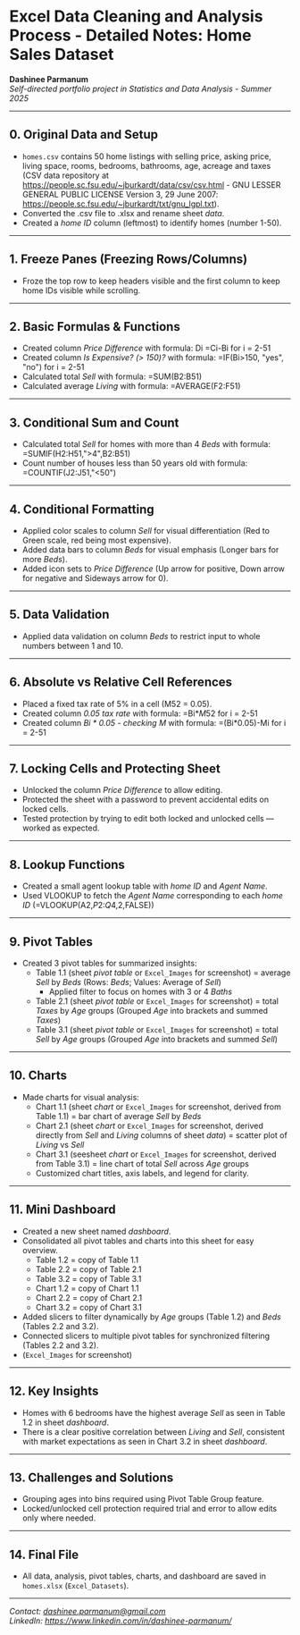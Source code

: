 # Excel Data Cleaning and Analysis Process - Detailed Notes: Home Sales Dataset

**Dashinee Parmanum**  
*Self-directed portfolio project in Statistics and Data Analysis - Summer 2025*

---
## 0. Original Data and Setup
- `homes.csv` contains 50 home listings with selling price, asking price, living space, rooms, bedrooms, bathrooms, age, acreage and taxes (CSV data repository at https://people.sc.fsu.edu/~jburkardt/data/csv/csv.html - GNU LESSER GENERAL PUBLIC LICENSE Version 3, 29 June 2007: https://people.sc.fsu.edu/~jburkardt/txt/gnu_lgpl.txt).
- Converted the .csv file to .xlsx and rename sheet *data*.
- Created a *home ID* column (leftmost) to identify homes (number 1-50).

---
## 1. Freeze Panes (Freezing Rows/Columns)
- Froze the top row to keep headers visible and the first column to keep home IDs visible while scrolling.

---
## 2. Basic Formulas & Functions
- Created column *Price Difference* with formula: Di =Ci-Bi for i = 2-51
- Created column *Is Expensive? (> 150)?* with formula: =IF(Bi>150, "yes", "no") for i = 2-51
- Calculated total *Sell* with formula: =SUM(B2:B51) 
- Calculated average *Living* with formula: =AVERAGE(F2:F51)

---
## 3. Conditional Sum and Count
- Calculated total *Sell* for homes with more than 4 *Beds* with formula: =SUMIF(H2:H51,">4",B2:B51)
- Count number of houses less than 50 years old with formula: =COUNTIF(J2:J51,"<50")

---
## 4. Conditional Formatting
- Applied color scales to column *Sell* for visual differentiation (Red to Green scale, red being most expensive).
- Added data bars to column *Beds* for visual emphasis (Longer bars for more *Beds*).
- Added icon sets to *Price Difference* (Up arrow for positive, Down arrow for negative and Sideways arrow for 0).

---
 ## 5. Data Validation
- Applied data validation on column *Beds* to restrict input to whole numbers between 1 and 10.

---
## 6. Absolute vs Relative Cell References
- Placed a fixed tax rate of 5% in a cell (M52 = 0.05).
- Created column *0.05 tax rate* with formula: =Bi*$M$52 for i = 2-51
- Created column *Bi * 0.05 - checking M* with formula: =(Bi*0.05)-Mi for i = 2-51

---
## 7. Locking Cells and Protecting Sheet
- Unlocked the column *Price Difference* to allow editing.
- Protected the sheet with a password to prevent accidental edits on locked cells.
- Tested protection by trying to edit both locked and unlocked cells — worked as expected.

---
## 8. Lookup Functions
- Created a small agent lookup table with *home ID* and *Agent Name*.
- Used VLOOKUP to fetch the *Agent Name* corresponding to each *home ID* (=VLOOKUP(A2,$P$2:$Q$4,2,FALSE))
 
---
## 9. Pivot Tables
- Created 3 pivot tables for summarized insights:
  - Table 1.1 (sheet *pivot table* or `Excel_Images` for screenshot) = average *Sell* by *Beds* (Rows: *Beds*; Values: Average of *Sell*)
    - Applied filter to focus on homes with 3 or 4 *Baths*
  - Table 2.1 (sheet *pivot table* or `Excel_Images` for screenshot) = total *Taxes* by *Age* groups (Grouped *Age* into brackets and summed *Taxes*)
  - Table 3.1 (sheet *pivot table* or `Excel_Images` for screenshot) = total *Sell* by *Age* groups (Grouped *Age* into brackets and summed *Sell*)
 
---
## 10. Charts
- Made charts for visual analysis:
  - Chart 1.1 (sheet *chart* or `Excel_Images` for screenshot, derived from Table 1.1) = bar chart of average *Sell* by *Beds* 
  - Chart 2.1 (sheet *chart* or `Excel_Images` for screenshot, derived directly from *Sell* and *Living* columns of sheet *data*) = scatter plot of *Living* vs *Sell* 
  - Chart 3.1 (seesheet *chart* or `Excel_Images` for screenshot, derived from Table 3.1) = line chart of total *Sell* across *Age* groups
  - Customized chart titles, axis labels, and legend for clarity.

---
## 11. Mini Dashboard
- Created a new sheet named *dashboard*.
- Consolidated all pivot tables and charts into this sheet for easy overview.
   - Table 1.2 = copy of Table 1.1
   - Table 2.2 = copy of Table 2.1
   - Table 3.2 = copy of Table 3.1
   - Chart 1.2 = copy of Chart 1.1
   - Chart 2.2 = copy of Chart 2.1
   - Chart 3.2 = copy of Chart 3.1
- Added slicers to filter dynamically by *Age* groups (Table 1.2) and *Beds* (Tables 2.2 and 3.2).
- Connected slicers to multiple pivot tables for synchronized filtering (Tables 2.2 and 3.2).
- (`Excel_Images` for screenshot)

---
## 12. Key Insights
- Homes with 6 bedrooms have the highest average *Sell* as seen in Table 1.2 in sheet *dashboard*.
- There is a clear positive correlation between *Living* and *Sell*, consistent with market expectations as seen in Chart 3.2 in sheet *dashboard*.

---
## 13. Challenges and Solutions
- Grouping ages into bins required using Pivot Table Group feature.
- Locked/unlocked cell protection required trial and error to allow edits only where needed.

---
## 14. Final File
- All data, analysis, pivot tables, charts, and dashboard are saved in `homes.xlsx` (`Excel_Datasets`).

---
*Contact: dashinee.parmanum@gmail.com*  
*LinkedIn: https://www.linkedin.com/in/dashinee-parmanum/*
